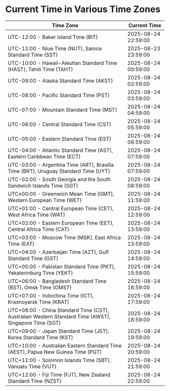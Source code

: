 # Current Time in Various Time Zones

| Time Zone | Current Time |
|-----------|--------------|
| UTC-12:00 - Baker Island Time (BIT) | 2025-08-24 22:59:00 |
| UTC-11:00 - Niue Time (NUT), Samoa Standard Time (SST) | 2025-08-23 23:59:00 |
| UTC-10:00 - Hawaii-Aleutian Standard Time (HAST), Tahiti Time (TAHT) | 2025-08-24 00:59:00 |
| UTC-09:00 - Alaska Standard Time (AKST) | 2025-08-24 02:59:00 |
| UTC-08:00 - Pacific Standard Time (PST) | 2025-08-24 03:59:00 |
| UTC-07:00 - Mountain Standard Time (MST) | 2025-08-24 04:59:00 |
| UTC-06:00 - Central Standard Time (CST) | 2025-08-24 05:59:00 |
| UTC-05:00 - Eastern Standard Time (EST) | 2025-08-24 06:59:00 |
| UTC-04:00 - Atlantic Standard Time (AST), Eastern Caribbean Time (ECT) | 2025-08-24 07:59:00 |
| UTC-03:00 - Argentina Time (ART), Brasília Time (BRT), Uruguay Standard Time (UYT) | 2025-08-24 07:59:00 |
| UTC-02:00 - South Georgia and the South Sandwich Islands Time (SGT) | 2025-08-24 08:59:00 |
| UTC±00:00 - Greenwich Mean Time (GMT), Western European Time (WET) | 2025-08-24 11:59:00 |
| UTC+01:00 - Central European Time (CET), West Africa Time (WAT) | 2025-08-24 12:59:00 |
| UTC+02:00 - Eastern European Time (EET), Central Africa Time (CAT) | 2025-08-24 13:59:00 |
| UTC+03:00 - Moscow Time (MSK), East Africa Time (EAT) | 2025-08-24 13:59:00 |
| UTC+04:00 - Azerbaijan Time (AZT), Gulf Standard Time (GST) | 2025-08-24 14:59:00 |
| UTC+05:00 - Pakistan Standard Time (PKT), Yekaterinburg Time (YEKT) | 2025-08-24 15:59:00 |
| UTC+06:00 - Bangladesh Standard Time (BST), Omsk Time (OMST) | 2025-08-24 16:59:00 |
| UTC+07:00 - Indochina Time (ICT), Krasnoyarsk Time (KRAT) | 2025-08-24 17:59:00 |
| UTC+08:00 - China Standard Time (CST), Australian Western Standard Time (AWST), Singapore Time (SGT) | 2025-08-24 18:59:00 |
| UTC+09:00 - Japan Standard Time (JST), Korea Standard Time (KST) | 2025-08-24 19:59:00 |
| UTC+10:00 - Australian Eastern Standard Time (AEST), Papua New Guinea Time (PGT) | 2025-08-24 20:59:00 |
| UTC+11:00 - Solomon Islands Time (SBT), Vanuatu Time (VUT) | 2025-08-24 21:59:00 |
| UTC+12:00 - Fiji Time (FJT), New Zealand Standard Time (NZST) | 2025-08-24 22:59:00 |
